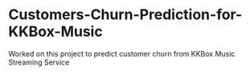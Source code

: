 # Customers-Churn-Prediction-for-KKBox-Music
Worked on this project to predict customer churn from KKBox Music Streaming Service
